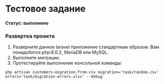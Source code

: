 # Тестовое задание
#### Статус: выполнено

### Развертка проекта
1) Разверните данное laravel приложение стандартным образом. Вам понадобится php:8.0.2, MariaDB или MySQL. 
2) Выполните миграции.
3) Протестируйте выполнение консольной команды:
```shell
php artisan customers-migration-from-csv migration='task/random.csv' errors='task/migration-errors.xlsx' --debug
```
